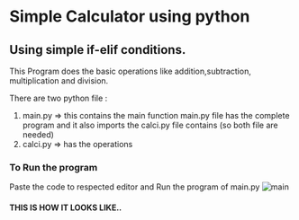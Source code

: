 # Simple Calculator using python
## Using simple if-elif conditions.

This Program does the basic operations like addition,subtraction, multiplication and division. 

There are two python file :
1) main.py => this contains the main function
  main.py file has the complete program and it also imports the calci.py file contains (so both file are needed)
2) calci.py => has the operations 

### To Run the program
Paste the code to respected editor and 
Run the program of main.py
![main](https://user-images.githubusercontent.com/75164133/172450985-8237674f-c993-4fd6-9419-b470fa559294.PNG)
#### THIS IS HOW IT LOOKS LIKE..

